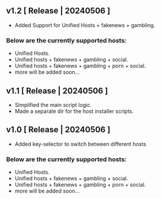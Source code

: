 ## v1.2 [ Release | 20240506 ]
- Added Support for Unified Hosts + fakenews + gambling.
### Below are the currently supported hosts:
- Unified Hosts.
- Unified hosts + fakenews + gambling + social.
- Unified hosts + fakenews + gambling + porn + social.
- more will be added soon...

## v1.1 [ Release | 20240506 ]
- Simplified the main script logic.
- Made a separate dir for the host installer scripts.

## v1.0 [ Release | 20240506 ]
- Added key-selector to switch between different hosts
### Below are the currently supported hosts:
- Unified Hosts.
- Unified hosts + fakenews + gambling + social.
- Unified hosts + fakenews + gambling + porn + social.
- more will be added soon...
